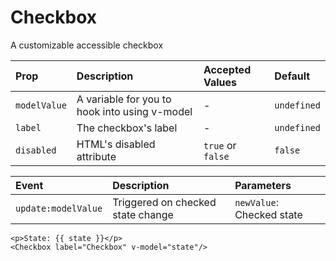 # Checkbox

A customizable accessible checkbox

| Prop | Description | Accepted Values | Default |
| :--- | :--- | :--- | :--- |
| ```modelValue``` | A variable for you to hook into using v-model | - | ```undefined```  |
| ```label``` | The checkbox's label  | - | ```undefined``` |
| ```disabled``` | HTML's disabled attribute | ```true``` or ```false``` | ```false``` |

| Event | Description | Parameters |
| :--- | :--- | :--- |
| ```update:modelValue``` | Triggered on checked state change | ```newValue```: Checked state |

```vue
<p>State: {{ state }}</p>
<Checkbox label="Checkbox" v-model="state"/>
```

<CheckboxExample />

<script setup>
import CheckboxExample from './CheckboxExample.vue'
</script>
